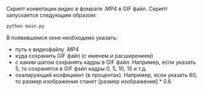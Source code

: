 Скрипт конветации видео в фомрате .MP4 в GIF файл. Скрипт запускается следующим образом:

```bash
python main.py
```

В появившемся окне необходимо указать:
- путь к видеофайлу .MP4
- куда сохранить GIF файл (с именем и расширением)
- с каким шагом сохранять кадры в GIF файл. Например, если указать 5, то сохранятся в GIF файл кадры 0, 5, 10, 15 и т.д.
- скалирующий коэфициент (в процентах). Например, если указать 60, то размер изображения станет [размер изображения] * 0.6